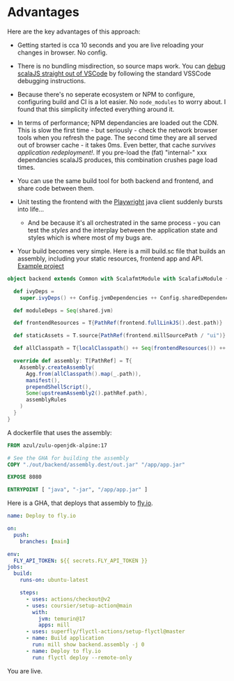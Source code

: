 # Advantages

Here are the key advantages of this approach:

- Getting started is cca 10 seconds and you are live reloading your changes in browser. No config.

- There is no bundling misdirection, so source maps work. You can [debug scalaJS straight out of VSCode](https://code.visualstudio.com/docs/nodejs/browser-debugging) by following the standard VSSCode debugging instructions.

- Because there's no seperate ecosystem or NPM to configure, configuring build and CI is a lot easier. No `node_modules` to worry about. I found that this simplicity infected everything around it.

- In terms of performance; NPM dependancies are loaded out the CDN. This is slow the first time - but seriously - check the network browser tools when you refresh the page. The second time they are all served out of browser cache - it takes 0ms. Even better, that cache _survives application redeployment!_. If you pre-load the (fat) "internal-" xxx dependancies scalaJS produces, this combination crushes page load times.

- You can use the same build tool for both backend and frontend, and share code between them.

- Unit testing the frontend with the [Playwright](https://playwright.dev/java/) java client suddenly bursts into life...
  - And be because it's all orchestrated in the same process - you can test the _styles_ and the interplay between the application state and styles which is where most of my bugs are.

- Your build becomes very simple. Here is a mill build.sc file that builds an assembly, including your static resources, frontend app and API. [Example project](https://github.com/Quafadas/mill-full-stack)

```scala sc:nocompile
object backend extends Common with ScalafmtModule with ScalafixModule {

  def ivyDeps =
    super.ivyDeps() ++ Config.jvmDependencies ++ Config.sharedDependencies

  def moduleDeps = Seq(shared.jvm)

  def frontendResources = T{PathRef(frontend.fullLinkJS().dest.path)}

  def staticAssets = T.source{PathRef(frontend.millSourcePath / "ui")}

  def allClasspath = T{localClasspath() ++ Seq(frontendResources()) ++ Seq(staticAssets())  }

  override def assembly: T[PathRef] = T{
    Assembly.createAssembly(
      Agg.from(allClasspath().map(_.path)),
      manifest(),
      prependShellScript(),
      Some(upstreamAssembly2().pathRef.path),
      assemblyRules
    )
  }
}

```
A dockerfile that uses the assembly:

```Dockerfile
FROM azul/zulu-openjdk-alpine:17

# See the GHA for building the assembly
COPY "./out/backend/assembly.dest/out.jar" "/app/app.jar"

EXPOSE 8080

ENTRYPOINT [ "java", "-jar", "/app/app.jar" ]
```

Here is a GHA, that deploys that assembly to [fly.io](https://fly.io).

```yaml
name: Deploy to fly.io

on:
  push:
    branches: [main]

env:
  FLY_API_TOKEN: ${{ secrets.FLY_API_TOKEN }}
jobs:
  build:
    runs-on: ubuntu-latest

    steps:
      - uses: actions/checkout@v2
      - uses: coursier/setup-action@main
        with:
          jvm: temurin@17
          apps: mill
      - uses: superfly/flyctl-actions/setup-flyctl@master
      - name: Build application
        run: mill show backend.assembly -j 0
      - name: Deploy to fly.io
        run: flyctl deploy --remote-only
```
You are live.